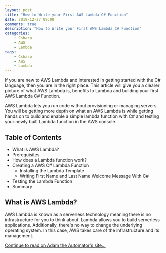 ```yaml
---
layout: post
title: "How to Write your First AWS Lambda C# Function"
date: 2019-12-27 09:00
comments: true
description: "How to Write your First AWS Lambda C# Function"
categories:
    - Csharp
    - AWS
    - Lambda
tags:
    - Csharp
    - AWS
    - Lambda
---
```

If you are new to AWS Lambda and interested in getting started with the C# language, then you are in the right place. This article will give you a clearer picture of what AWS Lambda is, benefits to Lambda and building your first AWS Lambda C# Function.

AWS Lambda lets you run code without provisioning or managing servers. You will be getting more depth on what an AWS Lambda is while getting hands on to build and enable a simple lambda function with C# and testing your newly built Lambda function in the AWS console.

## Table of Contents

- What is AWS Lambda?
- Prerequisites
- How does a Lambda function work?
- Creating a AWS C# Lambda Function
  - Installing the Lambda Template
  - Writing First Name and Last Name Welcome Message With C#
- Testing the Lambda Function
- Summary

## What is AWS Lambda?

AWS Lambda is known as a serverless technology meaning there is no infrastructure for you to think about. Lambda allows you to build serverless applications. Additionally, there's no way to change the underlying operating system. In this case, AWS takes care of the infrastructure and its management.

[Continue to read on Adam the Automator's site...](https://adamtheautomator.com/aws-lambda-example/?utm_source=adamtheautomator&utm_medium=website&utm_campaign=search)
